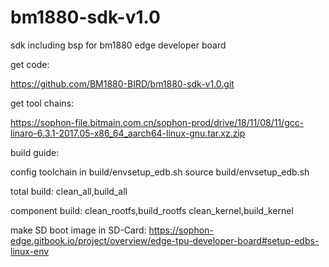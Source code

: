 # bm1880-sdk-v1.0
sdk including bsp for bm1880  edge developer board

get code:

https://github.com/BM1880-BIRD/bm1880-sdk-v1.0.git

get tool chains:

https://sophon-file.bitmain.com.cn/sophon-prod/drive/18/11/08/11/gcc-linaro-6.3.1-2017.05-x86_64_aarch64-linux-gnu.tar.xz.zip

build guide:

config toolchain in build/envsetup_edb.sh
source build/envsetup_edb.sh

total build:
clean_all,build_all

component build:
clean_rootfs,build_rootfs
clean_kernel,build_kernel


make SD boot image in SD-Card:
https://sophon-edge.gitbook.io/project/overview/edge-tpu-developer-board#setup-edbs-linux-env

